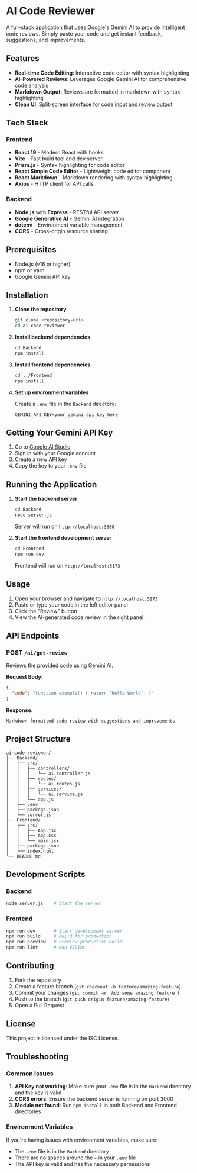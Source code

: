 # AI Code Reviewer

A full-stack application that uses Google's Gemini AI to provide intelligent code reviews. Simply paste your code and get instant feedback, suggestions, and improvements.

## Features

- **Real-time Code Editing**: Interactive code editor with syntax highlighting
- **AI-Powered Reviews**: Leverages Google Gemini AI for comprehensive code analysis
- **Markdown Output**: Reviews are formatted in markdown with syntax highlighting
- **Clean UI**: Split-screen interface for code input and review output

## Tech Stack

### Frontend
- **React 19** - Modern React with hooks
- **Vite** - Fast build tool and dev server
- **Prism.js** - Syntax highlighting for code editor
- **React Simple Code Editor** - Lightweight code editor component
- **React Markdown** - Markdown rendering with syntax highlighting
- **Axios** - HTTP client for API calls

### Backend
- **Node.js** with **Express** - RESTful API server
- **Google Generative AI** - Gemini AI integration
- **dotenv** - Environment variable management
- **CORS** - Cross-origin resource sharing

## Prerequisites

- Node.js (v16 or higher)
- npm or yarn
- Google Gemini API key

## Installation

1. **Clone the repository**
   ```bash
   git clone <repository-url>
   cd ai-code-reviewer
   ```

2. **Install backend dependencies**
   ```bash
   cd Backend
   npm install
   ```

3. **Install frontend dependencies**
   ```bash
   cd ../Frontend
   npm install
   ```

4. **Set up environment variables**
   
   Create a `.env` file in the `Backend` directory:
   ```env
   GEMINI_API_KEY=your_gemini_api_key_here
   ```

## Getting Your Gemini API Key

1. Go to [Google AI Studio](https://makersuite.google.com/app/apikey)
2. Sign in with your Google account
3. Create a new API key
4. Copy the key to your `.env` file

## Running the Application

1. **Start the backend server**
   ```bash
   cd Backend
   node server.js
   ```
   Server will run on `http://localhost:3000`

2. **Start the frontend development server**
   ```bash
   cd Frontend
   npm run dev
   ```
   Frontend will run on `http://localhost:5173`

## Usage

1. Open your browser and navigate to `http://localhost:5173`
2. Paste or type your code in the left editor panel
3. Click the "Review" button
4. View the AI-generated code review in the right panel

## API Endpoints

### POST `/ai/get-review`
Reviews the provided code using Gemini AI.

**Request Body:**
```json
{
  "code": "function example() { return 'Hello World'; }"
}
```

**Response:**
```
Markdown-formatted code review with suggestions and improvements
```

## Project Structure

```
ai-code-reviewer/
├── Backend/
│   ├── src/
│   │   ├── controllers/
│   │   │   └── ai.controller.js
│   │   ├── routes/
│   │   │   └── ai.routes.js
│   │   ├── services/
│   │   │   └── ai.service.js
│   │   └── app.js
│   ├── .env
│   ├── package.json
│   └── server.js
├── Frontend/
│   ├── src/
│   │   ├── App.jsx
│   │   ├── App.css
│   │   └── main.jsx
│   ├── package.json
│   └── index.html
└── README.md
```

## Development Scripts

### Backend
```bash
node server.js    # Start the server
```

### Frontend
```bash
npm run dev       # Start development server
npm run build     # Build for production
npm run preview   # Preview production build
npm run lint      # Run ESLint
```

## Contributing

1. Fork the repository
2. Create a feature branch (`git checkout -b feature/amazing-feature`)
3. Commit your changes (`git commit -m 'Add some amazing feature'`)
4. Push to the branch (`git push origin feature/amazing-feature`)
5. Open a Pull Request

## License

This project is licensed under the ISC License.

## Troubleshooting

### Common Issues

1. **API Key not working**: Make sure your `.env` file is in the `Backend` directory and the key is valid
2. **CORS errors**: Ensure the backend server is running on port 3000
3. **Module not found**: Run `npm install` in both Backend and Frontend directories

### Environment Variables

If you're having issues with environment variables, make sure:
- The `.env` file is in the `Backend` directory
- There are no spaces around the `=` in your `.env` file
- The API key is valid and has the necessary permissions